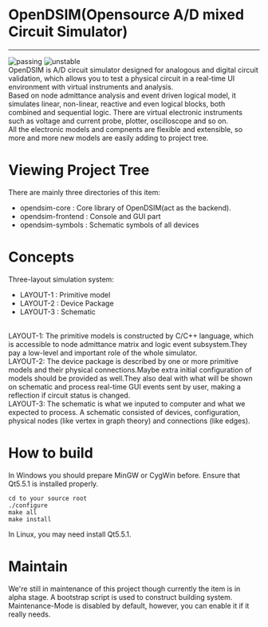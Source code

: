 # OpenDSIM(Opensource A/D mixed Circuit Simulator)

------
![passing](https://camo.githubusercontent.com/948ddd4d1b81323800104755c8ed392d5410f5e2/68747470733a2f2f696d672e736869656c64732e696f2f62616467652f6275696c642d70617373696e672d677265656e2e737667) ![unstable](https://camo.githubusercontent.com/31a260091d356cea706b3792d242699cfa2c1f04/68747470733a2f2f696d672e736869656c64732e696f2f62616467652f7374617475732d756e737461626c652d6c69676874677265656e2e737667)
</br>
OpenDSIM is A/D circuit simulator designed for analogous and digital circuit validation, which allows you to test a physical circuit in a real-time UI environment with virtual instruments and analysis.
</br>
Based on node admittance analysis and event driven logical model, it simulates linear, non-linear, reactive and even logical blocks, both combined and sequential logic.
There are virtual electronic instruments such as voltage and current probe, plotter, oscilloscope and so on.
</br>
All the electronic models and compnents are flexible and extensible, so more and more new models are easily adding to project tree.
</br>

# Viewing Project Tree

There are mainly three directories of this item:
- opendsim-core          : Core library of OpenDSIM(act as the backend).
- opendsim-frontend      : Console and GUI part
- opendsim-symbols       : Schematic symbols of all devices

# Concepts

Three-layout simulation system:
- LAYOUT-1               : Primitive model
- LAYOUT-2               : Device Package
- LAYOUT-3               : Schematic
</br>
LAYOUT-1: The primitive models is constructed by C/C++ language, which is accessible to node admittance matrix and logic event subsystem.They pay a low-level and important role of the whole simulator.
</br>
LAYOUT-2: The device package is described by one or more primitive models and their physical connections.Maybe extra initial configuration of models should be provided as well.They also deal with what will be shown on schematic and process real-time GUI events sent by user, making a reflection if circuit status is changed. 
</br>
LAYOUT-3: The schematic is what we inputed to computer and what we expected to process. A schematic consisted of devices, configuration, physical nodes (like vertex in graph theory) and connections (like edges).

# How to build

In Windows you should prepare MinGW or CygWin before. Ensure that Qt5.5.1 is installed properly.

    cd to your source root
    ./configure
    make all
    make install
    
    
In Linux, you may need install Qt5.5.1.

# Maintain
We're still in maintenance of this project though currently the item is in alpha stage. A bootstrap script is used to construct building system.
Maintenance-Mode is disabled by default, however, you can enable it if it really needs.

